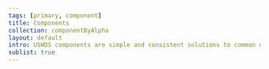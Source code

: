 ```yaml
---
tags: [primary, component]
title: Components
collection: componentByAlpha
layout: default
intro: USWDS components are simple and consistent solutions to common user-interface needs.
sublist: true
---
```


